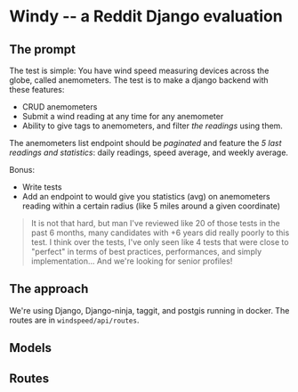 # Windy -- a Reddit Django evaluation

## The prompt
The test is simple:
You have wind speed measuring devices across the globe, called anemometers.
The test is to make a django backend with these features:

* CRUD anemometers
* Submit a wind reading at any time for any anemometer
* Ability to give tags to anemometers, and filter _the readings_ using them.

The anemometers list endpoint should be _paginated_ and feature the _5 last readings and statistics_: 
daily readings, speed average, and weekly average.

Bonus:
* Write tests
* Add an endpoint to would give you statistics (avg) on anemometers reading within a certain radius (like 5 miles around a given coordinate)

>It is not that hard, but man I've reviewed like 20 of those tests in the past 6 months, many candidates with +6 years did really poorly to this test. I think over the tests, I've only seen like 4 tests that were close to "perfect" in terms of best practices, performances, and simply implementation... And we're looking for senior profiles!


## The approach

We're using Django, Django-ninja, taggit, and postgis running in docker.  The routes are in `windspeed/api/routes`.

## Models


## Routes















